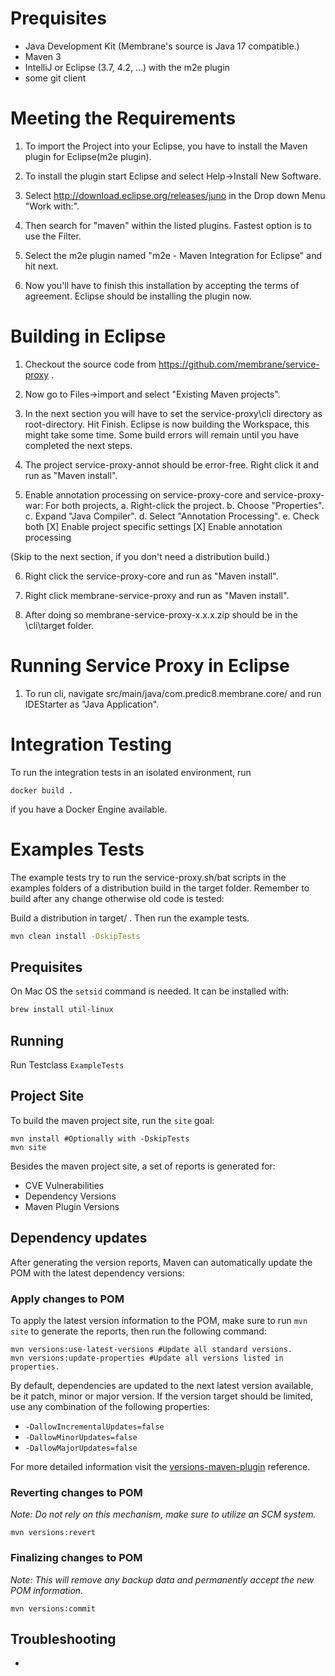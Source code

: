 Prequisites
===========
* Java Development Kit (Membrane's source is Java 17 compatible.)
* Maven 3
* IntelliJ or Eclipse (3.7, 4.2, ...) with the m2e plugin
* some git client

Meeting the Requirements
========================

1. To import the Project into your Eclipse, you have to install the Maven plugin for Eclipse(m2e plugin). 

2. To install the plugin start Eclipse and select Help->Install New Software.

3. Select http://download.eclipse.org/releases/juno in the Drop down Menu "Work with:".

4. Then search for "maven" within the listed plugins. Fastest option is to use the Filter.

5. Select the m2e plugin named "m2e - Maven Integration for Eclipse" and hit next.

6. Now you'll have to finish this installation by accepting the terms of agreement. Eclipse should be installing the plugin now.


Building in Eclipse
===================

1. Checkout the source code from https://github.com/membrane/service-proxy .

2. Now go to Files->import and select "Existing Maven projects".

3. In the next section you will have to set the service-proxy\cli directory as root-directory. Hit Finish. Eclipse is now building the Workspace, this might take some time. Some build errors will remain until you have completed the next steps.

4. The project service-proxy-annot should be error-free. Right click it and run as "Maven install".

5. Enable annotation processing on service-proxy-core and service-proxy-war: For both projects,
   a. Right-click the project.
   b. Choose "Properties".
   c. Expand "Java Compiler".
   d. Select "Annotation Processing".
   e. Check both
      [X] Enable project specific settings
      [X] Enable annotation processing

(Skip to the next section, if you don't need a distribution build.)

6. Right click the service-proxy-core and run as "Maven install".

7. Right click membrane-service-proxy and run as "Maven install".

8. After doing so membrane-service-proxy-x.x.x.zip should be in the \cli\target folder.


Running Service Proxy in Eclipse
================================

1. To run cli, navigate src/main/java/com.predic8.membrane.core/ and run IDEStarter as "Java Application".

Integration Testing
===================

To run the integration tests in an isolated environment, run

    docker build .
	
if you have a Docker Engine available.


Examples Tests
==============

The example tests try to run the service-proxy.sh/bat scripts in the examples folders of a
distribution build in the target folder. Remember to build after any change otherwise old code
is tested:

Build a distribution in target/ . Then run the example tests.
```sh
mvn clean install -DskipTests
```


## Prequisites

On Mac OS the `setsid` command is needed. It can be installed with:

```sh
brew install util-linux
```

## Running

Run Testclass `ExampleTests`

## Project Site

To build the maven project site, run the `site` goal:
```shell
mvn install #Optionally with -DskipTests
mvn site
```
Besides the maven project site, a set of reports is generated for:
* CVE Vulnerabilities
* Dependency Versions
* Maven Plugin Versions

## Dependency updates

After generating the version reports, Maven can automatically update the POM with the latest dependency versions:

### Apply changes to POM
To apply the latest version information to the POM, make sure to run `mvn site` to generate the reports, then run the following command:
```shell
mvn versions:use-latest-versions #Update all standard versions.
mvn versions:update-properties #Update all versions listed in properties.
```
By default, dependencies are updated to the next latest version available, be it patch, minor or major version.
If the version target should be limited, use any combination of the following properties:

* `-DallowIncrementalUpdates=false`
* `-DallowMinorUpdates=false`
* `-DallowMajorUpdates=false`

For more detailed information visit the [versions-maven-plugin](https://www.mojohaus.org/versions/versions-maven-plugin/examples/advancing-dependency-versions.html) reference.

### Reverting changes to POM
*Note: Do not rely on this mechanism, make sure to utilize an SCM system.*
```shell
mvn versions:revert
```

### Finalizing changes to POM
*Note: This will remove any backup data and permanently accept the new POM information.*
```shell
mvn versions:commit
```

## Troubleshooting

- 